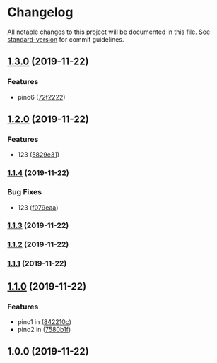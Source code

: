 # Changelog

All notable changes to this project will be documented in this file. See [standard-version](https://github.com/conventional-changelog/standard-version) for commit guidelines.

## [1.3.0](https://github.com/federicobarera/changelog-exp/compare/v1.2.0...v1.3.0) (2019-11-22)


### Features

* pino6 ([72f2222](https://github.com/federicobarera/changelog-exp/commit/72f2222cee35579aed39cb9311f849097c50abbe))

## [1.2.0](https://github.com/federicobarera/changelog-exp/compare/v1.1.4...v1.2.0) (2019-11-22)


### Features

* 123 ([5829e31](https://github.com/federicobarera/changelog-exp/commit/5829e317cfbcbd0b94afd30293f8977ec079a083))

### [1.1.4](https://github.com/federicobarera/changelog-exp/compare/v1.1.3...v1.1.4) (2019-11-22)


### Bug Fixes

* 123 ([f079eaa](https://github.com/federicobarera/changelog-exp/commit/f079eaa7a3f2a230f65424ec1658cabb8b20c71c))

### [1.1.3](https://github.com/federicobarera/changelog-exp/compare/v1.1.2...v1.1.3) (2019-11-22)

### [1.1.2](https://github.com/federicobarera/changelog-exp/compare/v1.1.1...v1.1.2) (2019-11-22)

### [1.1.1](https://github.com/federicobarera/changelog-exp/compare/v1.1.0...v1.1.1) (2019-11-22)

## [1.1.0](https://github.com/federicobarera/changelog-exp/compare/v1.0.0...v1.1.0) (2019-11-22)


### Features

* pino1 in ([842210c](https://github.com/federicobarera/changelog-exp/commit/842210cb8137cbcf9a04a6983a25f0991164e7a2))
* pino2 in ([7580b1f](https://github.com/federicobarera/changelog-exp/commit/7580b1f0f8b001c8e53716a8491ed9e6e9b66e5a))

## 1.0.0 (2019-11-22)
